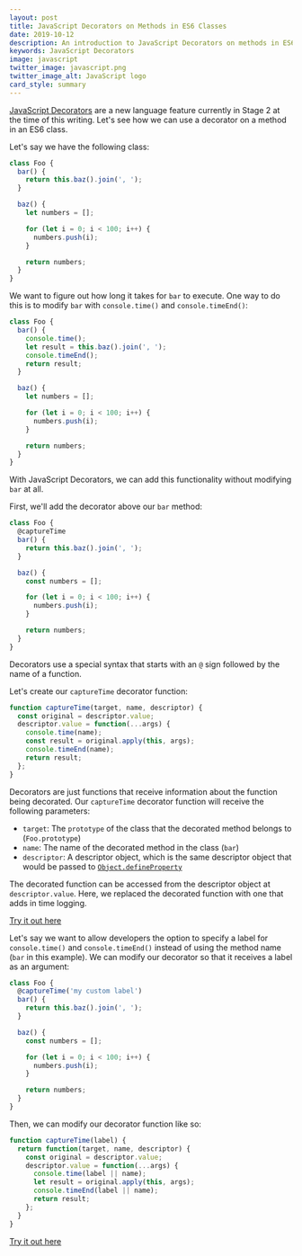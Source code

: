 ```yaml
---
layout: post
title: JavaScript Decorators on Methods in ES6 Classes
date: 2019-10-12
description: An introduction to JavaScript Decorators on methods in ES6 classes.
keywords: JavaScript Decorators
image: javascript
twitter_image: javascript.png
twitter_image_alt: JavaScript logo
card_style: summary
---
```


[JavaScript Decorators](https://github.com/tc39/proposal-decorators) are a new language feature currently in Stage 2 at the time of this writing. Let's see how we can use a decorator on a method in an ES6 class.

Let's say we have the following class:

```js
class Foo {
  bar() {
    return this.baz().join(', ');
  }

  baz() {
    let numbers = [];

    for (let i = 0; i < 100; i++) {
      numbers.push(i);
    }

    return numbers;
  }
}
```

We want to figure out how long it takes for `bar` to execute. One way to do this is to modify `bar` with `console.time()` and `console.timeEnd()`:

```js
class Foo {
  bar() {
    console.time();
    let result = this.baz().join(', ');
    console.timeEnd();
    return result;
  }

  baz() {
    let numbers = [];

    for (let i = 0; i < 100; i++) {
      numbers.push(i);
    }

    return numbers;
  }
}
```

With JavaScript Decorators, we can add this functionality without modifying `bar` at all.

First, we'll add the decorator above our `bar` method:

```js
class Foo {
  @captureTime
  bar() {
    return this.baz().join(', ');
  }

  baz() {
    const numbers = [];

    for (let i = 0; i < 100; i++) {
      numbers.push(i);
    }

    return numbers;
  }
}
```

Decorators use a special syntax that starts with an `@` sign followed by the name of a function.

Let's create our `captureTime` decorator function:

```js
function captureTime(target, name, descriptor) {
  const original = descriptor.value;
  descriptor.value = function(...args) {
    console.time(name);
    const result = original.apply(this, args);
    console.timeEnd(name);
    return result;
  };
}
```

Decorators are just functions that receive information about the function being decorated. Our `captureTime` decorator function will receive the following parameters:

* `target`: The `prototype` of the class that the decorated method belongs to (`Foo.prototype`)
* `name`: The name of the decorated method in the class (`bar`)
* `descriptor`: A descriptor object, which is the same descriptor object that would be passed to [`Object.defineProperty`](https://developer.mozilla.org/en-US/docs/Web/JavaScript/Reference/Global_Objects/Object/defineProperty)

The decorated function can be accessed from the descriptor object at `descriptor.value`. Here, we replaced the decorated function with one that adds in time logging.

[Try it out here](https://jsbin.com/teleridahi/1/edit?js,console)

Let's say we want to allow developers the option to specify a label for `console.time()` and `console.timeEnd()` instead of using the method name (`bar` in this example). We can modify our decorator so that it receives a label as an argument:

```js
class Foo {
  @captureTime('my custom label')
  bar() {
    return this.baz().join(', ');
  }

  baz() {
    const numbers = [];

    for (let i = 0; i < 100; i++) {
      numbers.push(i);
    }

    return numbers;
  }
}
```

Then, we can modify our decorator function like so:

```js
function captureTime(label) {
  return function(target, name, descriptor) {
    const original = descriptor.value;
    descriptor.value = function(...args) {
      console.time(label || name);
      let result = original.apply(this, args);
      console.timeEnd(label || name);
      return result;
    };
  }
}
```

[Try it out here](https://jsbin.com/diroguziyi/edit?js,console)